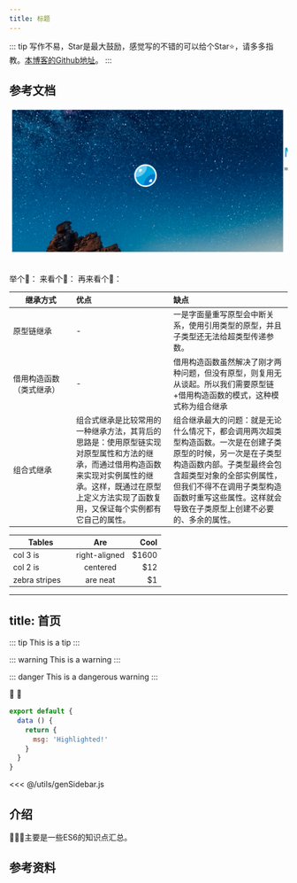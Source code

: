 ```yaml
---
title: 标题
---
```

::: tip
写作不易，Star是最大鼓励，感觉写的不错的可以给个Star⭐，请多多指教。[本博客的Github地址](https://github.com/liujie2019/VuePress-Blog)。
:::

## 参考文档
<Valine></Valine>


![](https://github.com/liujie2019/static_data/blob/master/img/20191205171235.png?raw=true)
<img :src="$withBase('/algorithm/foo.png')" alt="">

举个🌰：
来看个🌰：
再来看个🌰：

<style>
table th:first-of-type {
	width: 100px;
}
</style>
| 继承方式       | 优点          | 缺点  |
| ------------- | :------------- | :-----|
| 原型链继承     | - | 一是字面量重写原型会中断关系，使用引用类型的原型，并且子类型还无法给超类型传递参数。 |
| 借用构造函数（类式继承）| -     | 借用构造函数虽然解决了刚才两种问题，但没有原型，则复用无从谈起。所以我们需要原型链+借用构造函数的模式，这种模式称为组合继承 |
| 组合式继承 | 组合式继承是比较常用的一种继承方法，其背后的思路是：使用原型链实现对原型属性和方法的继承，而通过借用构造函数来实现对实例属性的继承。这样，既通过在原型上定义方法实现了函数复用，又保证每个实例都有它自己的属性。| 组合继承最大的问题：就是无论什么情况下，都会调用两次超类型构造函数。一次是在创建子类原型的时候，另一次是在子类型构造函数内部。子类型最终会包含超类型对象的全部实例属性，但我们不得不在调用子类型构造函数时重写这些属性。这样就会导致在子类原型上创建不必要的、多余的属性。 |

| Tables        | Are           | Cool  |
| ------------- |:-------------:| -----:|
| col 3 is      | right-aligned | $1600 |
| col 2 is      | centered      |   $12 |
| zebra stripes | are neat      |    $1 |

---
title: 首页
---
::: tip
This is a tip
:::

::: warning
This is a warning
:::

::: danger
This is a dangerous warning
:::

:tada: :100:
``` js {1}
export default {
  data () {
    return {
      msg: 'Highlighted!'
    }
  }
}
```
<<< @/utils/genSidebar.js
## 介绍
📝📝📝主要是一些ES6的知识点汇总。

## 参考资料